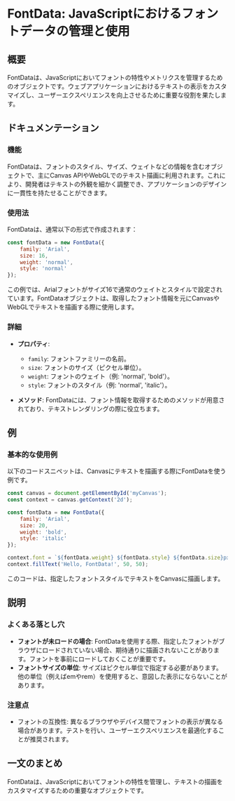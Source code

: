 <!--
Meta Description: # FontData: JavaScriptにおけるフォントデータの管理と使用 ## 概要 FontDataは、JavaScriptにおいてフォントの特性やメトリクスを管理するためのオブジェクトです。ウェブアプリケーションにおけるテキストの表示をカスタマイズし、ユーザーエクスペリエンスを向上させるた...
Meta Keywords: fontdata, fontdataは, const, family, size
-->

# FontData: JavaScriptにおけるフォントデータの管理と使用

## 概要
FontDataは、JavaScriptにおいてフォントの特性やメトリクスを管理するためのオブジェクトです。ウェブアプリケーションにおけるテキストの表示をカスタマイズし、ユーザーエクスペリエンスを向上させるために重要な役割を果たします。

## ドキュメンテーション
### 機能
FontDataは、フォントのスタイル、サイズ、ウェイトなどの情報を含むオブジェクトで、主にCanvas APIやWebGLでのテキスト描画に利用されます。これにより、開発者はテキストの外観を細かく調整でき、アプリケーションのデザインに一貫性を持たせることができます。

### 使用法
FontDataは、通常以下の形式で作成されます：

```javascript
const fontData = new FontData({
    family: 'Arial',
    size: 16,
    weight: 'normal',
    style: 'normal'
});
```

この例では、Arialフォントがサイズ16で通常のウェイトとスタイルで設定されています。FontDataオブジェクトは、取得したフォント情報を元にCanvasやWebGLでテキストを描画する際に使用します。

### 詳細
- **プロパティ**:
  - `family`: フォントファミリーの名前。
  - `size`: フォントのサイズ（ピクセル単位）。
  - `weight`: フォントのウェイト（例: 'normal', 'bold'）。
  - `style`: フォントのスタイル（例: 'normal', 'italic'）。
  
- **メソッド**:
  FontDataには、フォント情報を取得するためのメソッドが用意されており、テキストレンダリングの際に役立ちます。

## 例
### 基本的な使用例
以下のコードスニペットは、Canvasにテキストを描画する際にFontDataを使う例です。

```javascript
const canvas = document.getElementById('myCanvas');
const context = canvas.getContext('2d');

const fontData = new FontData({
    family: 'Arial',
    size: 20,
    weight: 'bold',
    style: 'italic'
});

context.font = `${fontData.weight} ${fontData.style} ${fontData.size}px ${fontData.family}`;
context.fillText('Hello, FontData!', 50, 50);
```

このコードは、指定したフォントスタイルでテキストをCanvasに描画します。

## 説明
### よくある落とし穴
- **フォントが未ロードの場合**: FontDataを使用する際、指定したフォントがブラウザにロードされていない場合、期待通りに描画されないことがあります。フォントを事前にロードしておくことが重要です。
- **フォントサイズの単位**: サイズはピクセル単位で指定する必要があります。他の単位（例えばemやrem）を使用すると、意図した表示にならないことがあります。

### 注意点
- フォントの互換性: 異なるブラウザやデバイス間でフォントの表示が異なる場合があります。テストを行い、ユーザーエクスペリエンスを最適化することが推奨されます。

## 一文のまとめ
FontDataは、JavaScriptにおいてフォントの特性を管理し、テキストの描画をカスタマイズするための重要なオブジェクトです。